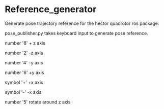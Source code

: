 # Reference_generator
Generate pose trajectory reference for the hector quadrotor ros package.

pose_publisher.py takes keyboard input to generate pose reference. 

number '8' + z axis

number '2' -z axis

number '4' -y axis

number '6' +y axis

symbol '+' +x axis

symbol '-' -x axis

number '5' rotate around z axis

